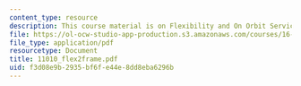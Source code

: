```yaml
---
content_type: resource
description: This course material is on Flexibility and On Orbit Servicing.
file: https://ol-ocw-studio-app-production.s3.amazonaws.com/courses/16-892j-space-system-architecture-and-design-fall-2004/f3d08e9b2935bf6fe44e8dd8eba6296b_11010_flex2frame.pdf
file_type: application/pdf
resourcetype: Document
title: 11010_flex2frame.pdf
uid: f3d08e9b-2935-bf6f-e44e-8dd8eba6296b
---
```

